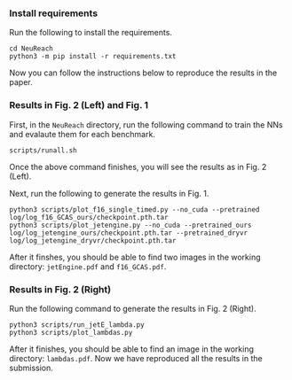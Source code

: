 ### Install requirements
Run the following to install the requirements.
```
cd NeuReach
python3 -m pip install -r requirements.txt
```

Now you can follow the instructions below to reproduce the results in the paper.

### Results in Fig. 2 (Left) and Fig. 1
First, in the ```NeuReach``` directory, run the following command to train the NNs and evalaute them for each benchmark.
```
scripts/runall.sh
```
Once the above command finishes, you will see the results as in Fig. 2 (Left).

Next, run the following to generate the results in Fig. 1.
```
python3 scripts/plot_f16_single_timed.py --no_cuda --pretrained log/log_f16_GCAS_ours/checkpoint.pth.tar
python3 scripts/plot_jetengine.py --no_cuda --pretrained_ours log/log_jetengine_ours/checkpoint.pth.tar --pretrained_dryvr log/log_jetengine_dryvr/checkpoint.pth.tar
```
After it finshes, you should be able to find two images in the working directory: ```jetEngine.pdf``` and ```f16_GCAS.pdf```.

### Results in Fig. 2 (Right)
Run the following command to generate the results in Fig. 2 (Right).
```
python3 scripts/run_jetE_lambda.py
python3 scripts/plot_lambdas.py
```
After it finishes, you should be able to find an image in the working directory: ```lambdas.pdf```. Now we have reproduced all the results in the submission.
